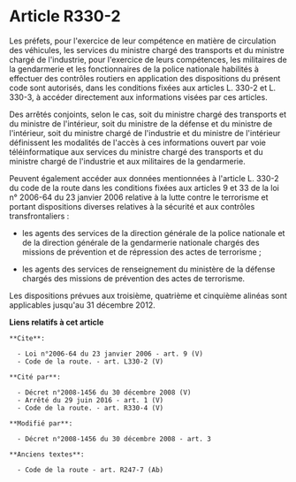 # Article R330-2

Les préfets, pour l'exercice de leur compétence en matière de circulation des véhicules, les services du ministre chargé des
transports et du ministre chargé de l'industrie, pour l'exercice de leurs compétences, les militaires de la gendarmerie et
les fonctionnaires de la police nationale habilités à effectuer des contrôles routiers en application des dispositions du
présent code sont autorisés, dans les conditions fixées aux articles L. 330-2 et L. 330-3, à accéder directement aux
informations visées par ces articles. 

Des arrêtés conjoints, selon le cas, soit du ministre chargé des transports et du ministre de l'intérieur, soit du ministre
de la défense et du ministre de l'intérieur, soit du ministre chargé de l'industrie et du ministre de l'intérieur définissent
les modalités de l'accès à ces informations ouvert par voie téléinformatique aux services du ministre chargé des transports
et du ministre chargé de l'industrie et aux militaires de la gendarmerie. 

Peuvent également accéder aux données mentionnées à l'article L. 330-2 du code de la route dans les conditions fixées aux
articles 9 et 33 de la loi n° 2006-64 du 23 janvier 2006 relative à la lutte contre le terrorisme et portant dispositions
diverses relatives à la sécurité et aux contrôles transfrontaliers :

- les agents des services de la direction générale de la police nationale et de la direction générale de la gendarmerie
nationale chargés des missions de prévention et de répression des actes de terrorisme ;

- les agents des services de renseignement du ministère de la défense chargés des missions de prévention des actes de
terrorisme. 

Les dispositions prévues aux troisième, quatrième et cinquième alinéas sont applicables jusqu'au 31 décembre 2012.

**Liens relatifs à cet article**

	**Cite**:

	  - Loi n°2006-64 du 23 janvier 2006 - art. 9 (V)
	  - Code de la route. - art. L330-2 (V)

	**Cité par**:

	  - Décret n°2008-1456 du 30 décembre 2008 (V)
	  - Arrêté du 29 juin 2016 - art. 1 (V)
	  - Code de la route. - art. R330-4 (V)

	**Modifié par**:

	  - Décret n°2008-1456 du 30 décembre 2008 - art. 3

	**Anciens textes**:

	  - Code de la route - art. R247-7 (Ab)
